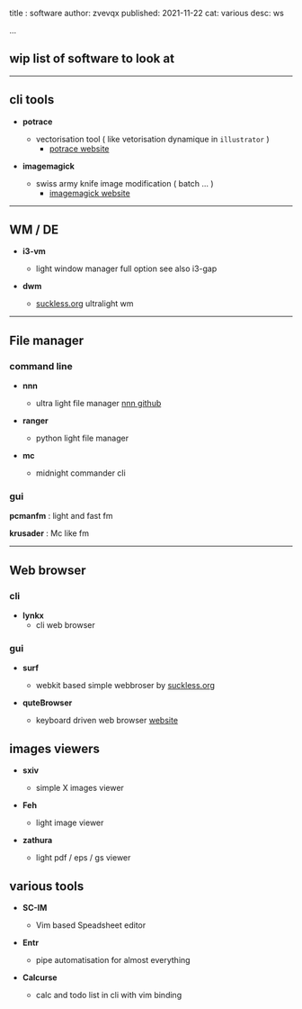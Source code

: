 title : software 
author: zvevqx
published: 2021-11-22
cat: various
desc: ws

...

## wip list of software to look at 

---

## cli tools 

- **potrace**
    - vectorisation tool ( like vetorisation dynamique in `illustrator` ) 
        - [potrace website](http://potrace.sourceforge.net/)

- **imagemagick**
    - swiss army knife image modification ( batch ... ) 
        - [imagemagick website](https://imagemagick.org/index.php)

---

## WM / DE

-   **i3-vm** 
    -   light window manager full option see also i3-gap

-   **dwm**
    -   [suckless.org](suckless.org) ultralight wm 


---

## File manager

### command line

-   **nnn**
    -   ultra light file manager [nnn github](https://github.com/jarun/nnn)
-   **ranger** 
    -   python light file manager 

-   **mc** 
    -   midnight commander cli 

### gui

**pcmanfm**
: light and fast fm 

**krusader**
: Mc like fm 

---

## Web browser

### cli

-   **lynkx**
    -   cli web browser

### gui

-   **surf**
    -   webkit based simple webbroser by [suckless.org](suckless.org)

-   **quteBrowser**
    -   keyboard driven web browser [website](https://qutebrowser.org) 

## images viewers

-   **sxiv**
    -   simple X images viewer

-   **Feh**
    -   light image viewer

-   **zathura**
    -   light pdf / eps / gs viewer 

## various tools

-   **SC-IM** 
    -   Vim based Speadsheet editor 

-   **Entr**
    -   pipe automatisation for almost everything

-   **Calcurse**
    -   calc and todo list in cli with vim binding 
